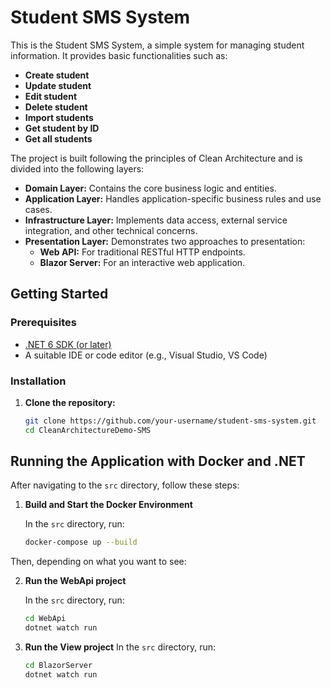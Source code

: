 # Student SMS System

This is the Student SMS System, a simple system for managing student information. It provides basic functionalities such as:

- **Create student**
- **Update student**
- **Edit student**
- **Delete student**
- **Import students**
- **Get student by ID**
- **Get all students**

The project is built following the principles of Clean Architecture and is divided into the following layers:

- **Domain Layer:** Contains the core business logic and entities.
- **Application Layer:** Handles application-specific business rules and use cases.
- **Infrastructure Layer:** Implements data access, external service integration, and other technical concerns.
- **Presentation Layer:** Demonstrates two approaches to presentation:
  - **Web API:** For traditional RESTful HTTP endpoints.
  - **Blazor Server:** For an interactive web application.

## Getting Started

### Prerequisites

- [.NET 6 SDK (or later)](https://dotnet.microsoft.com/download)
- A suitable IDE or code editor (e.g., Visual Studio, VS Code)

### Installation

1. **Clone the repository:**

   ```bash
   git clone https://github.com/your-username/student-sms-system.git
   cd CleanArchitectureDemo-SMS
   ```

## Running the Application with Docker and .NET

After navigating to the `src` directory, follow these steps:

1. **Build and Start the Docker Environment**

   In the `src` directory, run:

   ```bash
   docker-compose up --build
   ```

Then, depending on what you want to see:

2. **Run the WebApi project**

   In the `src` directory, run:

   ```bash
   cd WebApi
   dotnet watch run
   ```

3. **Run the View project**
   In the `src` directory, run:

   ```bash
   cd BlazorServer
   dotnet watch run
   ```
